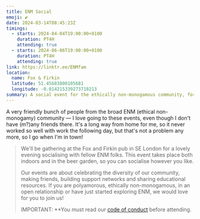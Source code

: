 ```yaml
---
title: ENM Social
emoji: 💕
date: 2024-03-14T08:45:23Z
timings:
  - starts: 2024-04-04T19:00:00+0100
    duration: PT4H
    attending: true
  - starts: 2024-06-06T19:00:00+0100
    duration: PT4H
    attending: true
link: https://linktr.ee/ENMfam
location:
  name: Fox & Firkin
  latitude: 51.45683800105681
  longitude: -0.014215339273718213
summary: A social event for the ethically non-monogamous community, for making friends.
---
```


A very friendly bunch of people from the broad ENM (ethical non-monogamy) community — I love going to these events, even though I don't have (m?)any friends there. It's a long way from home for me, so it never worked so well with work the following day, but that's not a problem any more, so I go when I'm in town!

> We'll be gathering at the Fox and Firkin pub in SE London for a lovely evening socialising with fellow ENM folks. This event takes place both indoors and in the beer garden, so you can socialise however you like.
>
> Our events are about celebrating the diversity of our community, making friends, building support networks and sharing educational resources. If you are polyamorous, ethically non-monogamous, in an open relationship or have just started exploring ENM, we would love for you to join us!
>
> IMPORTANT: **You must read our [code of conduct](https://www.canva.com/design/DAE10LTpHzw/uyk7eXEeyXEauAMY8F-BzA/view) before attending.
